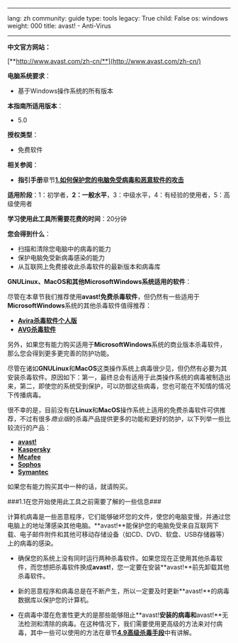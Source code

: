 

---

lang: zh
community: guide
type: tools
legacy: True
child: False
os: windows
weight: 000
title: avast! - Anti-Virus

---

**中文官方网站：**

[**http://www.avast.com/zh-cn/**](http://www.avast.com/zh-cn/)

**电脑系统要求**：

- 基于Windows操作系统的所有版本

**本指南所适用版本**：

- 5.0

**授权类型**：

- 免费软件
	
**相关参阅**：

- **指引手册**章节[**1.如何保护您的电脑免受病毒和恶意软件的攻击**](/chapter-1)

**适用阶段**：1：初学者，**2：一般水平**，3：中级水平，4：有经验的使用者，5：高级使用者

**学习使用此工具所需要花费的时间**：20分钟

**您会得到什么**：

- 扫描和清除您电脑中的病毒的能力
- 保护电脑免受新病毒感染的能力
- 从互联网上免费接收此杀毒软件的最新版本和病毒库

**GNULinux、MacOS和其他MicrosoftWindows系统适用的软件**：

尽管在本章节我们推荐使用**avast!免费杀毒软件**，但仍然有一些适用于**MicrosoftWindows**系统的其他杀毒软件值得推荐：

- [**Avira杀毒软件个人版**](http://www.free-av.com/)
- [**AVG杀毒软件**](http://free.avg.com/)

另外，如果您有能力购买适用于**MicrosoftWindows**系统的商业版本杀毒软件，那么您会得到更多更完善的防护功能。

尽管在诸如**GNULinux**和**MacOS**这类操作系统上病毒很少见，但仍然有必要为其安装杀毒软件。原因如下：第一，最终总会有适用于此类操作系统的病毒被制造出来，第二，即使您的系统受到保护，可以防御这些病毒，您也可能在不知情的情况下传播病毒。

很不幸的是，目前没有在**Linux**和**MacOS**操作系统上适用的免费杀毒软件可供推荐，不过有很多*商业版*的杀毒产品提供更多的功能和更好的防护，以下列举一些比较流行的产品：

- [**avast!**](http://www.avast.com/en-eu/mac-edition)
- [**Kaspersky**](http://www.kaspersky.co.uk/kaspersky-anti-virus-for-mac)
- [**Mcafee**](http://www.mcafee.com/us/small/products/virusscan_for_mac/virusscan_for_mac.html)
- [**Sophos**](http://www.sophos.com/products/enterprise/endpoint/security-and-control/)
- [**Symantec**](http://www.symantec.com/norton/products)

如果您有能力购买其中一种的话，就请购买。

###1.1在您开始使用此工具之前需要了解的一些信息###

计算机病毒是一些恶意程序，它们能够破坏您的文件，使您的电脑变慢，并通过您电脑上的地址薄感染其他电脑。**avast!**能保护您的电脑免受来自互联网下载、电子邮件附件和其他可移动存储设备（如CD、DVD、软盘、USB存储器等）上的病毒的感染。

- 确保您的系统上没有同时运行两种杀毒软件。如果您现在正使用其他杀毒软件，而您想把杀毒软件换成**avast!**，您一定要在安装**avast!**前先卸载其他杀毒软件。

- 新的恶意程序和病毒总是在不断产生，所以一定要及时更新**avast!**的病毒数据库以保护您的计算机。

- 在病毒中潜在危害性更大的是那些能够阻止**avast!**安装的病毒和**avast!**无法检测和清除的病毒。在这种情况下，我们需要使用更高级的方法来对付病毒，其中一些可以使用的方法在章节[**4.9高级杀毒手段**](/en/dealingwithviruses#4.9)中有讲解。


